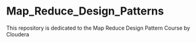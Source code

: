 # Map_Reduce_Design_Patterns
This repository is dedicated to the Map Reduce Design Pattern Course by Cloudera

